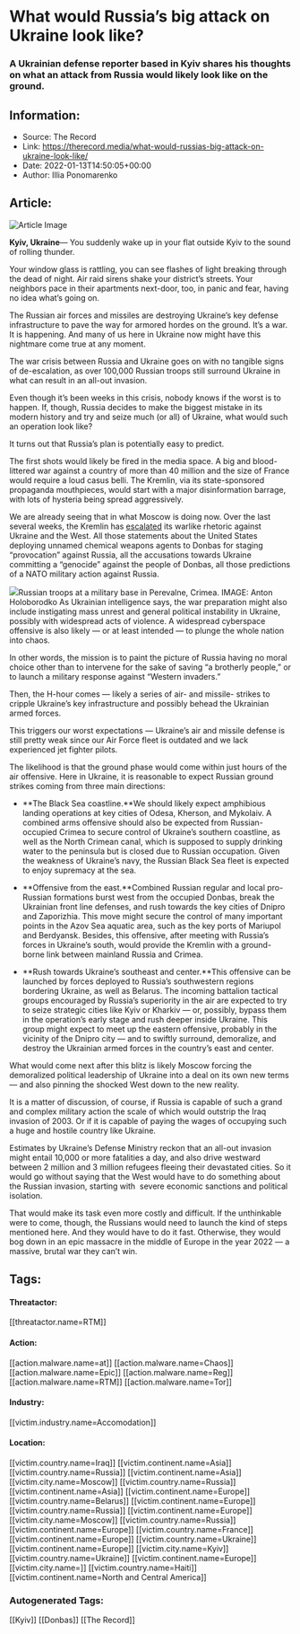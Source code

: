 # What would Russia’s big attack on Ukraine look like?
### A Ukrainian defense reporter based in Kyiv shares his thoughts on what an attack from Russia would likely look like on the ground.

## Information:
+ Source: The Record
+ Link: https://therecord.media/what-would-russias-big-attack-on-ukraine-look-like/
+ Date: 2022-01-13T14:50:05+00:00
+ Author: Illia Ponomarenko


## Article:
![Article Image](https://therecord.media/wp-content/uploads/2022/01/Ukraine-kyiv-soldiers-military.jpg)

**Kyiv, Ukraine**— You suddenly wake up in your flat outside Kyiv to the sound of rolling thunder. 


Your window glass is rattling, you can see flashes of light breaking through the dead of night. Air raid sirens shake your district’s streets. Your neighbors pace in their apartments next-door, too, in panic and fear, having no idea what’s going on.


The Russian air forces and missiles are destroying Ukraine’s key defense infrastructure to pave the way for armored hordes on the ground. It’s a war. It is happening. And many of us here in Ukraine now might have this nightmare come true at any moment. 


The war crisis between Russia and Ukraine goes on with no tangible signs of de-escalation, as over 100,000 Russian troops still surround Ukraine in what can result in an all-out invasion.


Even though it’s been weeks in this crisis, nobody knows if the worst is to happen. If, though, Russia decides to make the biggest mistake in its modern history and try and seize much (or all) of Ukraine, what would such an operation look like? 


It turns out that Russia’s plan is potentially easy to predict.


The first shots would likely be fired in the media space. A big and blood-littered war against a country of more than 40 million and the size of France would require a loud casus belli. The Kremlin, via its state-sponsored propaganda mouthpieces, would start with a major disinformation barrage, with lots of hysteria being spread aggressively.


We are already seeing that in what Moscow is doing now. Over the last several weeks, the Kremlin has [escalated](https://www.nytimes.com/2021/12/31/world/europe/biden-putin-russia-ukraine-lavrov.html) its warlike rhetoric against Ukraine and the West. All those statements about the United States deploying unnamed chemical weapons agents to Donbas for staging “provocation” against Russia, all the accusations towards Ukraine committing a “genocide” against the people of Donbas, all those predictions of a NATO military action against Russia. 


![](https://therecord.media/wp-content/uploads/2022/01/Russia-Ukraine-Crimea-soldiers-1024x589.jpg)Russian troops at a military base in Perevalne, Crimea. IMAGE: Anton Holoborodko
As Ukrainian intelligence says, the war preparation might also include instigating mass unrest and general political instability in Ukraine, possibly with widespread acts of violence. A widespread cyberspace offensive is also likely — or at least intended — to plunge the whole nation into chaos. 


In other words, the mission is to paint the picture of Russia having no moral choice other than to intervene for the sake of saving “a brotherly people,” or to launch a military response against “Western invaders.”


Then, the H-hour comes — likely a series of air- and missile- strikes to cripple Ukraine’s key infrastructure and possibly behead the Ukrainian armed forces.


This triggers our worst expectations — Ukraine’s air and missile defense is still pretty weak since our Air Force fleet is outdated and we lack experienced jet fighter pilots. 


The likelihood is that the ground phase would come within just hours of the air offensive. Here in Ukraine, it is reasonable to expect Russian ground strikes coming from three main directions: 


* **The Black Sea coastline.**We should likely expect amphibious landing operations at key cities of Odesa, Kherson, and Mykolaiv. A combined arms offensive should also be expected from Russian-occupied Crimea to secure control of Ukraine’s southern coastline, as well as the North Crimean canal, which is supposed to supply drinking water to the peninsula but is closed due to Russian occupation. Given the weakness of Ukraine’s navy, the Russian Black Sea fleet is expected to enjoy supremacy at the sea.


* **Offensive from the east.**Combined Russian regular and local pro-Russian formations burst west from the occupied Donbas, break the Ukrainian front line defenses, and rush towards the key cities of Dnipro and Zaporizhia. This move might secure the control of many important points in the Azov Sea aquatic area, such as the key ports of Mariupol and Berdyansk. Besides, this offensive, after meeting with Russia’s forces in Ukraine’s south, would provide the Kremlin with a ground-borne link between mainland Russia and Crimea.


* **Rush towards Ukraine’s southeast and center.**This offensive can be launched by forces deployed to Russia’s southwestern regions bordering Ukraine, as well as Belarus. The incoming battalion tactical groups encouraged by Russia’s superiority in the air are expected to try to seize strategic cities like Kyiv or Kharkiv — or, possibly, bypass them in the operation’s early stage and rush deeper inside Ukraine. This group might expect to meet up the eastern offensive, probably in the vicinity of the Dnipro city — and to swiftly surround, demoralize, and destroy the Ukrainian armed forces in the country’s east and center.


What would come next after this blitz is likely Moscow forcing the demoralized political leadership of Ukraine into a deal on its own new terms — and also pinning the shocked West down to the new reality. 


It is a matter of discussion, of course, if Russia is capable of such a grand and complex military action the scale of which would outstrip the Iraq invasion of 2003. Or if it is capable of paying the wages of occupying such a huge and hostile country like Ukraine. 


Estimates by Ukraine’s Defense Ministry reckon that an all-out invasion might entail 10,000 or more fatalities a day, and also drive westward between 2 million and 3 million refugees fleeing their devastated cities. So it would go without saying that the West would have to do something about the Russian invasion, starting with  severe economic sanctions and political isolation.


That would make its task even more costly and difficult. If the unthinkable were to come, though, the Russians would need to launch the kind of steps mentioned here. And they would have to do it fast. Otherwise, they would bog down in an epic massacre in the middle of Europe in the year 2022 — a massive, brutal war they can’t win. 





## Tags:

#### Threatactor:
[[threatactor.name=RTM]]

#### Action:
[[action.malware.name=at]] [[action.malware.name=Chaos]] [[action.malware.name=Epic]] [[action.malware.name=Reg]] [[action.malware.name=RTM]] [[action.malware.name=Tor]]

#### Industry:
[[victim.industry.name=Accomodation]]

#### Location:
[[victim.country.name=Iraq]] [[victim.continent.name=Asia]] [[victim.country.name=Russia]] [[victim.continent.name=Asia]] [[victim.city.name=Moscow]] [[victim.country.name=Russia]] [[victim.continent.name=Asia]] [[victim.continent.name=Europe]] [[victim.country.name=Belarus]] [[victim.continent.name=Europe]] [[victim.country.name=Russia]] [[victim.continent.name=Europe]] [[victim.city.name=Moscow]] [[victim.country.name=Russia]] [[victim.continent.name=Europe]] [[victim.country.name=France]] [[victim.continent.name=Europe]] [[victim.country.name=Ukraine]] [[victim.continent.name=Europe]] [[victim.city.name=Kyiv]] [[victim.country.name=Ukraine]] [[victim.continent.name=Europe]] [[victim.city.name=]] [[victim.country.name=Haiti]] [[victim.continent.name=North and Central America]]

### Autogenerated Tags:
[[Kyiv]] [[Donbas]] [[The Record]]

